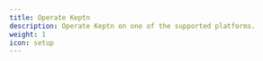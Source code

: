 ```yaml
---
title: Operate Keptn
description: Operate Keptn on one of the supported platforms.
weight: 1
icon: setup
---
```

